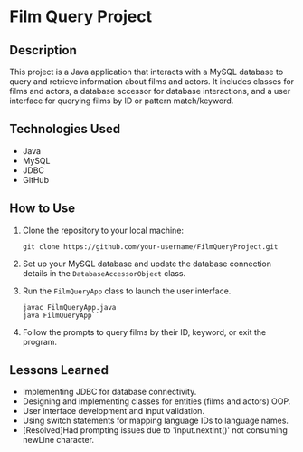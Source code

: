 # Film Query Project

## Description
This project is a Java application that interacts with a MySQL database to query and retrieve information about films and actors. It includes classes for films and actors, a database accessor for database interactions, and a user interface for querying films by ID or pattern match/keyword.

## Technologies Used
- Java
- MySQL
- JDBC
- GitHub

## How to Use
1. Clone the repository to your local machine:

	```git clone https://github.com/your-username/FilmQueryProject.git```

2. Set up your MySQL database and update the database connection details in the `DatabaseAccessorObject` class.

3. Run the `FilmQueryApp` class to launch the user interface.

	```cd FilmQueryProject/src/com/skilldistillery/filmquery/app
	javac FilmQueryApp.java
	java FilmQueryApp```

4. Follow the prompts to query films by their ID, keyword, or exit the program.

## Lessons Learned
- Implementing JDBC for database connectivity.
- Designing and implementing classes for entities (films and actors) OOP.
- User interface development and input validation.
- Using switch statements for mapping language IDs to language names.
- [Resolved]Had prompting issues due to 'input.nextInt()' not consuming newLine character.